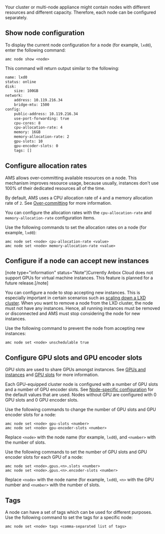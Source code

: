 Your cluster or multi-node appliance might contain nodes with different resources and different capacity. Therefore, each node can be configured separately.

## Show node configuration

To display the current node configuration for a node (for example, `lxd0`), enter the following command:

    amc node show <node>

This command will return output similar to the following:

```bash
name: lxd0
status: online
disk:
    size: 100GB
network:
    address: 10.119.216.34
    bridge-mtu: 1500
config:
    public-address: 10.119.216.34
    use-port-forwarding: true
    cpu-cores: 8
    cpu-allocation-rate: 4
    memory: 16GB
    memory-allocation-rate: 2
    gpu-slots: 10
    gpu-encoder-slots: 0
    tags: []
```

<a name="configure-allocation-rates"></a>
## Configure allocation rates

AMS allows over-committing available resources on a node. This mechanism improves resource usage, because usually, instances don't use 100% of their dedicated resources all of the time.

By default, AMS uses a CPU allocation rate of `4` and a memory allocation rate of `2`. See [Over-committing](https://discourse.ubuntu.com/t/about-capacity-planning/28717#over-committing-resources-3) for more information.

You can configure the allocation rates with the `cpu-allocation-rate` and `memory-allocation-rate` configuration items.

Use the following commands to set the allocation rates on a node (for example, `lxd0`):

    amc node set <node> cpu-allocation-rate <value>
    amc node set <node> memory-allocation-rate <value>

<a name="configure-node-accept-new-instances"></a>
## Configure if a node can accept new instances

[note type="information" status="Note"]Currently Anbox Cloud does not support GPUs for virtual machine instances. This feature is planned for a future release.[/note]

You can configure a node to stop accepting new instances. This is especially important in certain scenarios such as [scaling down a LXD cluster](https://discourse.ubuntu.com/t/how-to-scale-down-a-lxd-cluster/24323). When you want to remove a node from the LXD cluster, the node must not have any instances. Hence, all running instances must be removed or disconnected and AMS must stop considering the node for new instances.

Use the following command to prevent the node from accepting new instances:

    amc node set <node> unschedulable true

<a name="configure-gpu-slots"></a>
## Configure GPU slots and GPU encoder slots

GPU slots are used to share GPUs amongst instances. See [GPUs and instances](https://discourse.ubuntu.com/t/17768) and [GPU slots](https://discourse.ubuntu.com/t/about-capacity-planning/28717#gpu-slots-2) for more information.

Each GPU-equipped cluster node is configured with a number of GPU slots and a number of GPU encoder slots. See [Node-specific configuration](https://discourse.ubuntu.com/t/ams-configuration/20872#node-specific-configuration-1) for the default values that are used. Nodes without GPU are configured with 0 GPU slots and 0 GPU encoder slots.

Use the following commands to change the number of GPU slots and GPU encoder slots for a node:

    amc node set <node> gpu-slots <number>
    amc node set <node> gpu-encoder-slots <number>

Replace `<node>` with the node name (for example, `lxd0`), and `<number>` with the number of slots.

Use the following commands to set the number of GPU slots and GPU encoder slots for each GPU of a node:

    amc node set <node>.gpus.<n>.slots <number>
    amc node set <node>.gpus.<n>.encoder-slots <number>

Replace `<node>` with the node name (for example, `lxd0`), `<n>` with the GPU number and `<number>` with the number of slots.

<a name="configure-tags"></a>
## Tags

A node can have a set of tags which can be used for different purposes. Use the following command to set the tags for a specific node:

    amc node set <node> tags <comma-separated list of tags>
